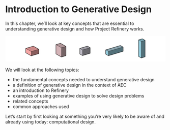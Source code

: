 # Introduction to Generative Design

In this chapter, we’ll look at key concepts that are essential to understanding generative design and how Project Refinery works.

![](../.gitbook/assets/intro%20%281%29.png)

We will look at the following topics:

* the fundamental concepts needed to understand generative design
* a definition of generative design in the context of AEC
* an introduction to Refinery
* examples of using generative design to solve design problems
* related concepts
* common approaches used

Let’s start by first looking at something you’re very likely to be aware of and already using today: computational design.

